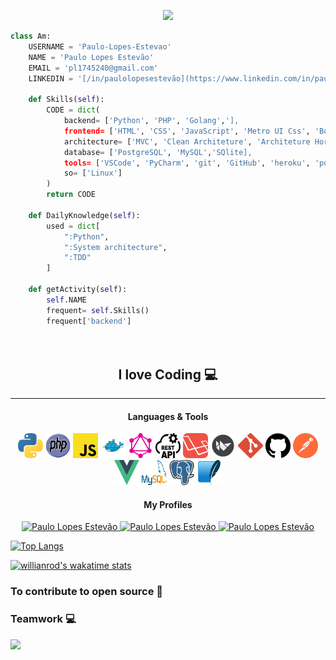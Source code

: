 <p align="center">
    <img src="https://media.giphy.com/media/3o7aCTfyhYawdOXcFW/giphy.gif" width="30%">
</p>

```Python
class Am:
    USERNAME = 'Paulo-Lopes-Estevao'
    NAME = 'Paulo Lopes Estevão'
    EMAIL = 'pl1745240@gmail.com'
    LINKEDIN = '[/in/paulolopesestevão](https://www.linkedin.com/in/paulo-lopes-estev%C3%A3o-7a70881b4/)'

    def Skills(self):
        CODE = dict(
            backend= ['Python', 'PHP', 'Golang','],
            frontend= ['HTML', 'CSS', 'JavaScript', 'Metro UI Css', 'Boostrap', 'Vuejs'],
            architecture= ['MVC', 'Clean Architeture', 'Architeture Horzagonal'],
            database= ['PostgreSQL', 'MySQL','SQlite],
            tools= ['VSCode', 'PyCharm', 'git', 'GitHub', 'heroku', 'postman'],
            so= ['Linux']
        )
        return CODE

    def DailyKnowledge(self):
        used = dict[
            ":Python",
            ":System architecture",
            ":TDD"
        ]

    def getActivity(self):
        self.NAME
        frequent= self.Skills()
        frequent['backend']

                                                                                      # Paulo Lopes Estevão


```


<h2 align="center">I love Coding 💻</h2>

---


<h4 align="center">Languages & Tools <i class="devicon-python-plain"></i></h4>
<p align="center">

<img src="python.svg" width="40px" height="40px"/>
<img src="php.svg" width="40px" height="40px"/>
<img src="javascript.svg" width="40px" height="40px"/>
<img src="file_type_docker_icon_130643.svg" width="40px" height="40px">
<img src="graphql-icon.svg" width="40px" height="40px"/>
<img src="rest-api.svg" width="40px" height="40px"/>
<img src="iconfinder_laravel_1006880.svg" width="40px" height="40px"/>
<img src="file_type_kivy_icon_130489.svg" width="40px" height="40px"/>
<img src="git-icon.svg" width="40px" height="40px"/>
<img src="logotipo-do-github.svg" width="40px" height="40px"/>
<img src="getpostman-icon.svg" width="40px" height="40px"/>
<img src="vue.svg" width="40px" height="40px"/>
<img src="mysql-official.svg" width="40px" height="40px"/>
<img src="postgresql-icon.svg" width="40px" height="40px"/>
<img src="sqlite-icon.svg" width="40px" height="40px"/>
</p>



<h4 align="center">My Profiles</h4>
<p align="center">

  <a href="https://www.facebook.com/paulodoposter.poster.1">
    <img alt="Paulo Lopes Estevão" src="https://img.shields.io/badge/-facebook-blue?style=flat-circle&logo=Facebook&logoColor=white&link=https://www.facebook.com/paulodoposter.poster.1">
  </a>

  <a href="https://www.linkedin.com/in/paulo-lopes-estev%C3%A3o-7a70881b4/">
    <img alt="Paulo Lopes Estevão" src="https://img.shields.io/badge/-LinkedIn-blue?style=flat-circle&logo=Linkedin&logoColor=white&link=https://www.linkedin.com/in/paulo-lopes-estev%C3%A3o-7a70881b4/">
  </a>
  
  <a href="mailto:pl1745240@gmail.com">
    <img alt="Paulo Lopes Estevão" src="https://img.shields.io/badge/-Gmail-c14438?style=flat-circle&logo=Gmail&logoColor=white&link=mailto:pl1745240@gmail.com">
  </a>
  

</p>

<div>

[![Top Langs](https://github-readme-stats.vercel.app/api/top-langs/?username=Paulo-Lopes-Estevao&layout=compact)](https://github.com/Paulo-Lopes-Estevao/github-readme-stats)


<div style="width:25rem;">


[![willianrod's wakatime stats](https://github-readme-stats.vercel.app/api/?username=Paulo-Lopes-Estevao&count_private=true&bg_color=30,e96443,904e95&title_color=fff&text_color=fff)](https://github.com/Paulo-Lopes-Estevao/github-readme-stats)


</div>

</div>


### To contribute to open source 🙂
### Teamwork 💻
![](https://visitor-badge.glitch.me/badge?page_id=Paulo-Lopes-Estevao.Paulo-Lopes-Estevao)
